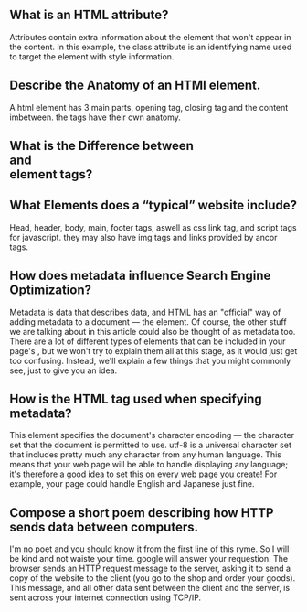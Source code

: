 
## What is an HTML attribute? 

Attributes contain extra information about the element that won't appear in the content. In this example, the class attribute is an identifying name used to target the element with style information.


## Describe the Anatomy of an HTMl element. 

 A html element has 3 main parts, opening tag, closing tag and the content imbetween. the tags have their own anatomy. 


## What is the Difference between <article> and <section> element tags?


## What Elements does a “typical” website include?

Head, header, body, main, footer tags, aswell as css link tag, and script tags for javascript. they may also have img tags and links provided by ancor tags. 


## How does metadata influence Search Engine Optimization? 

Metadata is data that describes data, and HTML has an "official" way of adding metadata to a document — the <meta> element. Of course, the other stuff we are talking about in this article could also be thought of as metadata too. There are a lot of different types of <meta> elements that can be included in your page's <head>, but we won't try to explain them all at this stage, as it would just get too confusing. Instead, we'll explain a few things that you might commonly see, just to give you an idea.

## How is the <meta> HTML tag used when specifying metadata?

This element specifies the document's character encoding — the character set that the document is permitted to use. utf-8 is a universal character set that includes pretty much any character from any human language. This means that your web page will be able to handle displaying any language; it's therefore a good idea to set this on every web page you create! For example, your page could handle English and Japanese just fine.

## Compose a short poem describing how HTTP sends data between computers.

I'm no poet and you should know it from the first line of this ryme. So I will be kind and not waiste your time. google will answer your requestion. The browser sends an HTTP request message to the server, asking it to send a copy of the website to the client (you go to the shop and order your goods). This message, and all other data sent between the client and the server, is sent across your internet connection using TCP/IP.

<!-- Describe how HTML, CSS, and JS files are “parsed” in the browser.
How can you find images to add to a Website?
How do you create a String vs a Number in JavaScript?
What is a Variable and why are they important in JavaScript?

http hypertext transfer protocol
Its what we need to communicate, 
So let me educate you through pictures and words over the the internet all things possible with this protocol.  -->